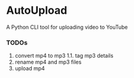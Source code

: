 # AutoUpload
A Python CLI tool for uploading video to YouTube

### TODOs
1. convert mp4 to mp3
1.1. tag mp3 details
2. rename mp4 and mp3 files
3. upload mp4
